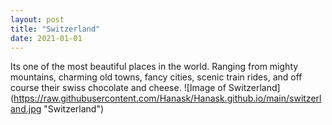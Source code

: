 ```yaml
---
layout: post
title: "Switzerland"
date: 2021-01-01
---
```


Its one of the most beautiful places in the world. Ranging from mighty mountains, charming old towns, fancy cities, scenic train rides, and off course their swiss chocolate and cheese.
![Image of Switzerland]
(https://raw.githubusercontent.com/Hanask/Hanask.github.io/main/switzerland.jpg "Switzerland")


